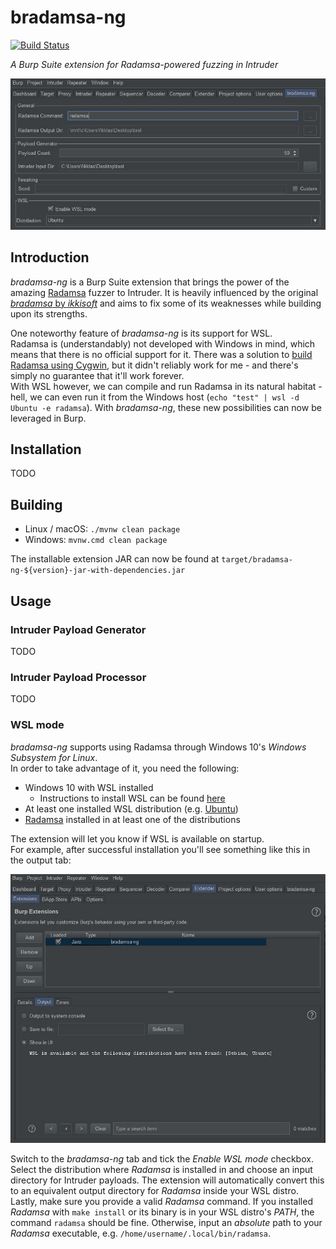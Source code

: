 # bradamsa-ng

[![Build Status](https://travis-ci.com/nscuro/bradamsa-ng.svg?token=24qz67tadxUHqtNZeoJu&branch=master)](https://travis-ci.com/nscuro/bradamsa-ng)

*A Burp Suite extension for Radamsa-powered fuzzing in Intruder*

![Screenshot](.github/screenshot_wsl.jpg)

## Introduction

*bradamsa-ng* is a Burp Suite extension that brings the power of the amazing 
[Radamsa](https://gitlab.com/akihe/radamsa) fuzzer to Intruder. It is heavily
influenced by the original [*bradamsa* by *ikkisoft*](https://github.com/ikkisoft/bradamsa) 
and aims to fix some of its weaknesses while building upon its strengths.

One noteworthy feature of *bradamsa-ng* is its support for WSL.  
Radamsa is (understandably) not developed with Windows in mind, which means that 
there is no official support for it. There was a solution to [build Radamsa using Cygwin](https://github.com/aoh/radamsa/issues/31#issuecomment-266049451),
but it didn't reliably work for me - and there's simply no guarantee that it'll work forever.  
With WSL however, we can compile and run Radamsa in its natural habitat - hell, 
we can even run it from the Windows host (`echo "test" | wsl -d Ubuntu -e radamsa`).
With *bradamsa-ng*, these new possibilities can now be leveraged in Burp.

## Installation

TODO

## Building

* Linux / macOS: `./mvnw clean package`
* Windows: `mvnw.cmd clean package`

The installable extension JAR can now be found at `target/bradamsa-ng-${version}-jar-with-dependencies.jar`

## Usage

### Intruder Payload Generator

TODO

### Intruder Payload Processor

TODO

### WSL mode

*bradamsa-ng* supports using Radamsa through Windows 10's *Windows Subsystem for Linux*.  
In order to take advantage of it, you need the following:

* Windows 10 with WSL installed
  * Instructions to install WSL can be found [here](https://docs.microsoft.com/en-us/windows/wsl/install-win10)
* At least one installed WSL distribution (e.g. [Ubuntu](https://www.microsoft.com/en-us/p/ubuntu/9nblggh4msv6))
* [Radamsa](https://gitlab.com/akihe/radamsa) installed in at least one of the distributions

The extension will let you know if WSL is available on startup.  
For example, after successful installation you'll see something like this in the output tab:

![Screenshot WSL available](.github/screenshot_wsl-available-output.jpg)

Switch to the *bradamsa-ng* tab and tick the *Enable WSL mode* checkbox. 
Select the distribution where *Radamsa* is installed in and choose an input directory for Intruder payloads. 
The extension will automatically convert this to an equivalent output directory for *Radamsa* inside your WSL distro.
Lastly, make sure you provide a valid *Radamsa* command. If you installed *Radamsa* with `make install` or its binary
is in your WSL distro's *PATH*, the command `radamsa` should be fine. Otherwise, input an *absolute* path to your *Radamsa*
executable, e.g. `/home/username/.local/bin/radamsa`.
